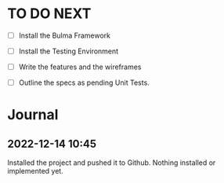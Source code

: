 # TO DO NEXT


- [ ] Install the Bulma Framework
- [ ] Install the Testing Environment
- [ ] Write the features and the wireframes
- [ ] Outline the specs as pending Unit Tests.


# Journal

## 2022-12-14 10:45

Installed the project and pushed it to Github. Nothing installed or implemented yet.
